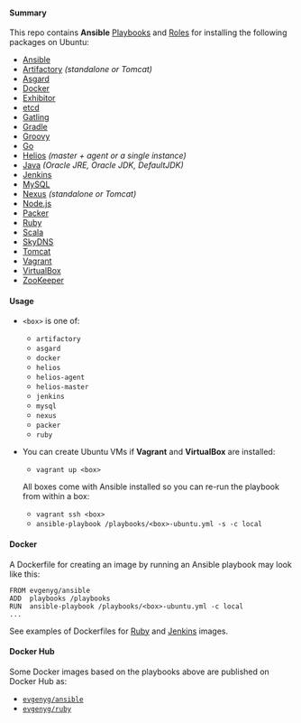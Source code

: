 <!-- [![Build Status](https://api.shippable.com/projects/5416fa1e50f3833e055aa2a8/badge?branchName=ship)](https://app.shippable.com/projects/5416fa1e50f3833e055aa2a8) -->

#### Summary

This repo contains **Ansible** [Playbooks](https://github.com/evgeny-goldin/playbooks/tree/master/playbooks) and [Roles](https://github.com/evgeny-goldin/playbooks/tree/master/playbooks/roles) for installing the following packages on Ubuntu:

* [Ansible](http://www.ansible.com/)
* [Artifactory](http://www.jfrog.com/artifactory/) _(standalone or Tomcat)_
* [Asgard](https://github.com/Netflix/asgard)
* [Docker](https://www.docker.com/)
* [Exhibitor](https://github.com/Netflix/exhibitor)
* [etcd](https://github.com/coreos/etcd)
* [Gatling](http://gatling.io/)
* [Gradle](https://www.gradle.org/)
* [Groovy](http://groovy.codehaus.org/)
* [Go](https://golang.org/)
* [Helios](https://github.com/spotify/helios) _(master + agent or a single instance)_
* [Java](http://www.oracle.com/technetwork/java/index.html) _(Oracle JRE, Oracle JDK, DefaultJDK)_
* [Jenkins](https://jenkins-ci.org/)
* [MySQL](https://www.mysql.com/)
* [Nexus](http://www.sonatype.org/nexus/) _(standalone or Tomcat)_
* [Node.js](https://nodejs.org/)
* [Packer](https://www.packer.io/)
* [Ruby](https://www.ruby-lang.org/en/)
* [Scala](http://www.scala-lang.org/)
* [SkyDNS](https://github.com/skynetservices/skydns)
* [Tomcat](https://tomcat.apache.org/)
* [Vagrant](https://www.vagrantup.com/)
* [VirtualBox](https://www.virtualbox.org/)
* [ZooKeeper](https://zookeeper.apache.org/)

#### Usage

* `<box>` is one of:

    * `artifactory`
    * `asgard`
    * `docker`
    * `helios`
    * `helios-agent`
    * `helios-master`
    * `jenkins`
    * `mysql`
    * `nexus`
    * `packer`
    * `ruby`

* You can create Ubuntu VMs if **Vagrant** and **VirtualBox** are installed:

  * `vagrant up <box>`

  All boxes come with Ansible installed so you can re-run the playbook from within a box:

  * `vagrant ssh <box>`
  * `ansible-playbook /playbooks/<box>-ubuntu.yml -s -c local`

#### Docker

A Dockerfile for creating an image by running an Ansible playbook may look like this:

    FROM evgenyg/ansible
    ADD  playbooks /playbooks
    RUN  ansible-playbook /playbooks/<box>-ubuntu.yml -c local
    ...

See examples of Dockerfiles for [Ruby](https://github.com/evgeny-goldin/playbooks/blob/master/docker/ruby/Dockerfile) and [Jenkins](https://github.com/evgeny-goldin/playbooks/blob/master/docker/jenkins/Dockerfile) images.

#### Docker Hub

Some Docker images based on the playbooks above are published on Docker Hub as:

* [`evgenyg/ansible`](https://registry.hub.docker.com/u/evgenyg/ansible/)
* [`evgenyg/ruby`](https://registry.hub.docker.com/u/evgenyg/ruby/)

